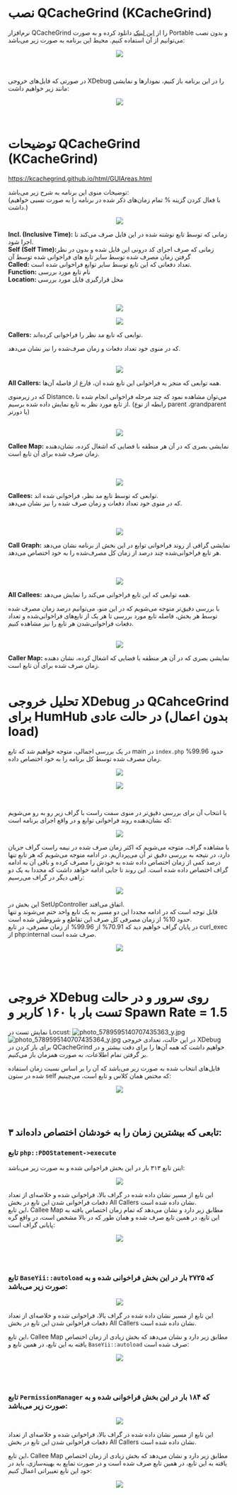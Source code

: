 # نصب QCacheGrind (KCacheGrind)  

نرم‌افزار QCacheGrind را از [این لینک](https://sourceforge.net/projects/qcachegrindwin/) دانلود کرده و به صورت Portable و بدون نصب می‌توانیم از آن استفاده کنیم.
محیط این برنامه به صورت زیر می‌باشد:
<p align="center">
<img src="Pasted image 20240701175037.png" align="center">
</p>
<br> 

در صورتی که فایل‌های خروجی XDebug را در این برنامه باز کنیم، نمودارها و نمایشی مانند زیر خواهیم داشت:
<p align="center">
<img src="Pasted image 20240701175150.png" align="center">
</p>
<br>

# توضیحات QCacheGrind (KCacheGrind)
https://kcachegrind.github.io/html/GUIAreas.html

توضیحات منوی این برنامه به شرح زیر می‌باشد:
<br>
(با فعال کردن گزینه % تمام زمان‌های ذکر شده در برنامه را به صورت نسبی خواهیم داشت.)
<br>
<p align="center">
<img src="Pasted image 20240703112942.png" align="center">
</p>
<b>Incl. (Inclusive Time):</b> زمانی که توسط تابع نوشته شده در این فایل صرف می‌کند تا اجرا شود.
<br>
<b>Self (Self Time):</b>زمانی که صرف اجرای کد درونی این فایل شده و بدون در نظر گرفتن زمان مصرف شده توسط سایر تابع های فراخوانی شده توسط آن
<br>
<b>Called:</b> تعداد دفعاتی که این تابع توسط سایر توابع فراخوانی شده است.
<br>
<b>Function:</b> نام تابع مورد بررسی
<br>
<b>Location:</b> محل قرارگیری فایل مورد بررسی
<br>
<br>
<br>
<p align="center">
<img src="Pasted image 20240703113019.png" align="center">
</p>
<p align="center">
<img src="Pasted image 20240703113045.png" align="center">
</p>
<b>Callers:</b> توابعی که تابع مد نظر را فراخوانی کرده‌اند.
<br>

که در منوی خود تعداد دفعات و زمان صرف‌شده را نیز نشان می‌دهد.
<br>
<br>
<p align="center">
<img src="Pasted image 20240703113625.png" align="center">
</p>
<b>All Callers:</b> همه توابعی که منجر به فراخوانی این تابع شده ان، فارغ از فاصله آن‌ها.
<br>

که در زیرمنوی Distance، می‌توان مشاهده نمود که چند مرحله فراخوانی انجام شده تا از تابع مورد نظر به تابع نمایش داده شده برسیم. (رابطه از نوع parent ،grandparent یا دورتر)
<br>
<br>
<p align="center">
<img src="Pasted image 20240703113645.png" align="center">
</p>
<b>Callee Map:</b> نمایشی بصری که در آن هر منطقه با فضایی که اشغال کرده، نشان‌دهنده زمان صرف شده برای آن تابع است.
<br>
<br>
<br>
<p align="center">
<img src="Pasted image 20240703114457.png" align="center">
</p>
<b>Callees:</b> توابعی که توسط تابع مد نظر، فراخوانی شده اند.
<br>
که در منوی خود تعداد دفعات و زمان صرف شده را نیز نشان می‌دهد.
<br>
<br>
<br>
<p align="center">
<img src="Pasted image 20240703114636.png" align="center">
</p>
<b>Call Graph:</b> نمایشی گرافی از روند فراخوانی توابع در این بخش از برنامه نشان می‌دهد هر تابع فراخوانی‌شده چند درصد از زمان کل مصرف‌شده را به خود اختصاص می‌دهد.
<br>
<br>
<br>
<p align="center">
<img src="Pasted image 20240703115112.png" align="center">
</p>
<b>All Callees:</b> همه توابعی که این تابع فراخوانی می‌کند را نمایش می‌دهد.
<br>

با بررسی دقیق‌تر متوجه می‌شویم که در این منو، می‌توانیم درصد زمان مصرف شده توسط هر بخش، فاصله تابع مورد بررسی تا هر یک از تابع‌های فراخوانی‌شده و تعداد دفعات فراخوانی‌شدن هر تابع را نیز مشاهده کنیم.
<br>
<br>
<p align="center">
<img src="Pasted image 20240703115534.png" align="center">
</p>
<b>Caller Map:</b> نمایشی بصری که در آن هر منطقه با فضایی که اشغال کرده، نشان دهنده زمان صرف شده برای آن تابع است.
<br>
<br>

# تحلیل خروجی XDebug در QCahceGrind برای HumHub در حالت عادی (بدون اعمال load)
در یک بررسی اجمالی، متوجه خواهیم شد که تابع main  در `index.php` حدود 99.96% زمان مصرف شده توسط کل برنامه را به خود اختصاص داده.
<p align="center">
<img src="Pasted image 20240703120018.png" align="center">
</p>
<p align="center">
<img src="Screenshot 2024-07-03 121612.png" align="center">
</p>
<br>

با انتخاب آن برای بررسی دقیق‌تر در منوی سمت راست با گراف زیر رو به رو می‌شویم که نشان‌دهنده روند فراخوانی توابع و در واقع اجرای برنامه است:
<p align="center">
<img src="Pasted image 20240703120602.png" align="center">
</p>

با مشاهده گراف، متوجه می‌شویم که اکثر زمان صرف شده در نیمه راست گراف جریان دارد، در نتیجه به بررسی دقیق تر آن می‌پردازیم.
در ادامه متوجه می‌شویم که هر تابع تنها درصد کمی از زمان اختصاص داده شده به خودش را مصرف کرده و باقی آن به ادامه گراف اختصاص داده شده است. این روند تا جایی ادامه خواهد داشت که مجددا به یک دو راهی دیگر در گراف می‌رسیم:
<p align="center">
<img src="Pasted image 20240703120940.png" align="center">
</p>

این بخش در SetUpController اتفاق می‌افتد.
<br>
قابل توجه است که در ادامه مجددا این دو مسیر به یک تابع واحد ختم می‌شوند و تنها حدود 10% از زمان مصرفی کل صرف این تقاطع و شروطش شده است.
<br>
در پایان گراف خواهیم دید که 70.91% از 99.96% از زمان مصرفی، در تابع curl_exec از php:internal صرف شده است.
<p align="center">
<img src="Pasted image 20240703150548.png" align="center">
</p>
<br>
<br>

# خروجی XDebug روی سرور و در حالت تست بار با ۱۶۰ کاربر و Spawn Rate = 1.5

نمایش تست در Locust:
![photo_5789595140707435363_y.jpg](photo_5789595140707435363_y.jpg)
![photo_5789595140707435364_y.jpg](photo_5789595140707435364_y.jpg)
در این حالت، تعدادی خروجی XDebug برای باز کردن در QCacheGrind خواهیم داشت که همه آن‌ها را برای دقت بیشتر و در بر گرفتن تمام اطلاعات، به صورت همزمان باز می‌کنیم.
<br>

فایل‌های انتخاب شده به صورت زیر می‌باشد که آن را بر اساس نسبت زمان استفاده شده در ستون self که مختص همان کلاس و تابع است، می‌چینیم:
<p align="center">
<img src="Pasted image 20240707235745.png" align="center">
</p>
<br>
<br>

## ۳ تابعی که بیشترین زمان را به خودشان اختصاص داده‌اند:

### تابع `php::PDOStatement->execute` 
اینن تابع ۳۱۳ بار در این بخش فراخوانی شده و به صورت زیر می‌باشد:
<p align="center">
<img src="Pasted image 20240708000211.png" align="center">
</p>

این تابع از مسیر نشان داده شده در گراف بالا، فراخوانی شده و خلاصه‌ای از تعداد دفعات فراخوانی شدن این تابع در بخش All Callers نشان داده شده است.
<br>
این تابع، Callee Map مطابق زیر دارد و نشان می‌دهد که تمام زمان اختصاص یافته به این تابع، در همین تابع صرف شده و همان طور که در بالا مشخص است، در واقع گره پایانی گراف است:
<p align="center">
<img src="Pasted image 20240708001213.png" align="center">
</p>
<br>
<br>


### تابع `BaseYii::autoload` که ۲۷۲۵ بار در این بخش فراخوانی شده و به صورت زیر می‌باشد:
<p align="center">
<img src="Pasted image 20240708000440.png" align="center">
</p>

این تابع از مسیر نشان داده شده در گراف بالا، فراخوانی شده و خلاصه‌ای از تعداد دفعات فراخوانی شدن این تابع در بخش All Callers نشان داده شده است.
<br>

این تابع، Callee Map مطابق زیر دارد و نشان می‌دهد که بخش زیادی از  زمان اختصاص یافته به این تابع، در همین تابع و `BaseYii::autoload` صرف شده است:
<p align="center">
<img src="Pasted image 20240708001434.png" align="center">
</p>
<br>
<br>


### تابع `PermissionManager` که ۱۸۴ بار در این بخش فراخوانی شده و به صورت زیر می‌باشد:
<p align="center">
<img src="Pasted image 20240708000809.png" align="center">
</p>

این تابع از مسیر نشان داده شده در گراف بالا، فراخوانی شده و خلاصه‌ای از تعداد دفعات فراخوانی شدن این تابع در بخش All Callers نشان داده شده است.
<br>

این تابع، Callee Map مطابق زیر دارد و نشان می‌دهد که بخش زیادی از  زمان اختصاص یافته به این تابع، در همین تابع صرف شده است و در صورت تمایع به بهینه‌سازی، باید در خود این تابع تغییراتی اعمال کنیم:
<p align="center">
<img src="Pasted image 20240708001606.png" align="center">
</p>


